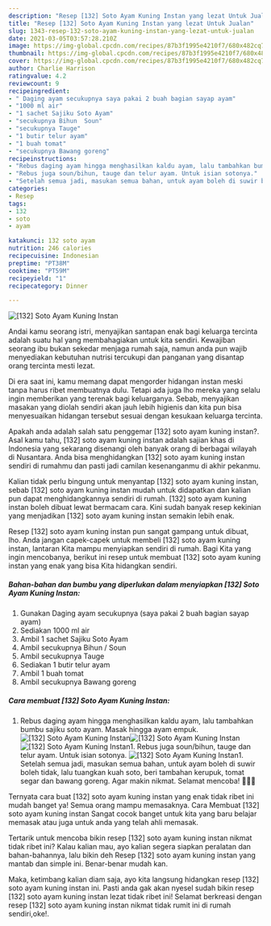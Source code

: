```yaml
---
description: "Resep [132] Soto Ayam Kuning Instan yang lezat Untuk Jualan"
title: "Resep [132] Soto Ayam Kuning Instan yang lezat Untuk Jualan"
slug: 1343-resep-132-soto-ayam-kuning-instan-yang-lezat-untuk-jualan
date: 2021-03-05T03:57:28.210Z
image: https://img-global.cpcdn.com/recipes/87b3f1995e4210f7/680x482cq70/132-soto-ayam-kuning-instan-foto-resep-utama.jpg
thumbnail: https://img-global.cpcdn.com/recipes/87b3f1995e4210f7/680x482cq70/132-soto-ayam-kuning-instan-foto-resep-utama.jpg
cover: https://img-global.cpcdn.com/recipes/87b3f1995e4210f7/680x482cq70/132-soto-ayam-kuning-instan-foto-resep-utama.jpg
author: Charlie Harrison
ratingvalue: 4.2
reviewcount: 9
recipeingredient:
- " Daging ayam secukupnya saya pakai 2 buah bagian sayap ayam"
- "1000 ml air"
- "1 sachet Sajiku Soto Ayam"
- "secukupnya Bihun  Soun"
- "secukupnya Tauge"
- "1 butir telur ayam"
- "1 buah tomat"
- "secukupnya Bawang goreng"
recipeinstructions:
- "Rebus daging ayam hingga menghasilkan kaldu ayam, lalu tambahkan bumbu sajiku soto ayam. Masak hingga ayam empuk."
- "Rebus juga soun/bihun, tauge dan telur ayam. Untuk isian sotonya."
- "Setelah semua jadi, masukan semua bahan, untuk ayam boleh di suwir boleh tidak, lalu tuangkan kuah soto, beri tambahan kerupuk, tomat segar dan bawang goreng. Agar makin nikmat. Selamat mencoba! 👩🏻‍🍳"
categories:
- Resep
tags:
- 132
- soto
- ayam

katakunci: 132 soto ayam 
nutrition: 246 calories
recipecuisine: Indonesian
preptime: "PT38M"
cooktime: "PT59M"
recipeyield: "1"
recipecategory: Dinner

---
```



![[132] Soto Ayam Kuning Instan](https://img-global.cpcdn.com/recipes/87b3f1995e4210f7/680x482cq70/132-soto-ayam-kuning-instan-foto-resep-utama.jpg)

Andai kamu seorang istri, menyajikan santapan enak bagi keluarga tercinta adalah suatu hal yang membahagiakan untuk kita sendiri. Kewajiban seorang ibu bukan sekedar menjaga rumah saja, namun anda pun wajib menyediakan kebutuhan nutrisi tercukupi dan panganan yang disantap orang tercinta mesti lezat.

Di era  saat ini, kamu memang dapat mengorder hidangan instan meski tanpa harus ribet membuatnya dulu. Tetapi ada juga lho mereka yang selalu ingin memberikan yang terenak bagi keluarganya. Sebab, menyajikan masakan yang diolah sendiri akan jauh lebih higienis dan kita pun bisa menyesuaikan hidangan tersebut sesuai dengan kesukaan keluarga tercinta. 



Apakah anda adalah salah satu penggemar [132] soto ayam kuning instan?. Asal kamu tahu, [132] soto ayam kuning instan adalah sajian khas di Indonesia yang sekarang disenangi oleh banyak orang di berbagai wilayah di Nusantara. Anda bisa menghidangkan [132] soto ayam kuning instan sendiri di rumahmu dan pasti jadi camilan kesenanganmu di akhir pekanmu.

Kalian tidak perlu bingung untuk menyantap [132] soto ayam kuning instan, sebab [132] soto ayam kuning instan mudah untuk didapatkan dan kalian pun dapat menghidangkannya sendiri di rumah. [132] soto ayam kuning instan boleh dibuat lewat bermacam cara. Kini sudah banyak resep kekinian yang menjadikan [132] soto ayam kuning instan semakin lebih enak.

Resep [132] soto ayam kuning instan pun sangat gampang untuk dibuat, lho. Anda jangan capek-capek untuk membeli [132] soto ayam kuning instan, lantaran Kita mampu menyiapkan sendiri di rumah. Bagi Kita yang ingin mencobanya, berikut ini resep untuk membuat [132] soto ayam kuning instan yang enak yang bisa Kita hidangkan sendiri.

<!--inarticleads1-->

##### Bahan-bahan dan bumbu yang diperlukan dalam menyiapkan [132] Soto Ayam Kuning Instan:

1. Gunakan  Daging ayam secukupnya (saya pakai 2 buah bagian sayap ayam)
1. Sediakan 1000 ml air
1. Ambil 1 sachet Sajiku Soto Ayam
1. Ambil secukupnya Bihun / Soun
1. Ambil secukupnya Tauge
1. Sediakan 1 butir telur ayam
1. Ambil 1 buah tomat
1. Ambil secukupnya Bawang goreng




<!--inarticleads2-->

##### Cara membuat [132] Soto Ayam Kuning Instan:

1. Rebus daging ayam hingga menghasilkan kaldu ayam, lalu tambahkan bumbu sajiku soto ayam. Masak hingga ayam empuk.
<img src="https://img-global.cpcdn.com/steps/a629f800a6b85dd6/160x128cq70/132-soto-ayam-kuning-instan-langkah-memasak-1-foto.jpg" alt="[132] Soto Ayam Kuning Instan"><img src="https://img-global.cpcdn.com/steps/871a42cb02c36ef1/160x128cq70/132-soto-ayam-kuning-instan-langkah-memasak-1-foto.jpg" alt="[132] Soto Ayam Kuning Instan"><img src="https://img-global.cpcdn.com/steps/4fa46276dfe4ed45/160x128cq70/132-soto-ayam-kuning-instan-langkah-memasak-1-foto.jpg" alt="[132] Soto Ayam Kuning Instan">1. Rebus juga soun/bihun, tauge dan telur ayam. Untuk isian sotonya.
<img src="https://img-global.cpcdn.com/steps/7d328bb8b1f54dbd/160x128cq70/132-soto-ayam-kuning-instan-langkah-memasak-2-foto.jpg" alt="[132] Soto Ayam Kuning Instan">1. Setelah semua jadi, masukan semua bahan, untuk ayam boleh di suwir boleh tidak, lalu tuangkan kuah soto, beri tambahan kerupuk, tomat segar dan bawang goreng. Agar makin nikmat. Selamat mencoba! 👩🏻‍🍳




Ternyata cara buat [132] soto ayam kuning instan yang enak tidak ribet ini mudah banget ya! Semua orang mampu memasaknya. Cara Membuat [132] soto ayam kuning instan Sangat cocok banget untuk kita yang baru belajar memasak atau juga untuk anda yang telah ahli memasak.

Tertarik untuk mencoba bikin resep [132] soto ayam kuning instan nikmat tidak ribet ini? Kalau kalian mau, ayo kalian segera siapkan peralatan dan bahan-bahannya, lalu bikin deh Resep [132] soto ayam kuning instan yang mantab dan simple ini. Benar-benar mudah kan. 

Maka, ketimbang kalian diam saja, ayo kita langsung hidangkan resep [132] soto ayam kuning instan ini. Pasti anda gak akan nyesel sudah bikin resep [132] soto ayam kuning instan lezat tidak ribet ini! Selamat berkreasi dengan resep [132] soto ayam kuning instan nikmat tidak rumit ini di rumah sendiri,oke!.

